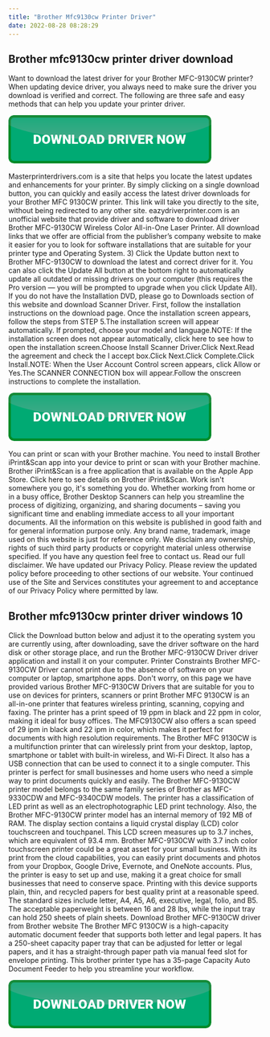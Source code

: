 ```yaml
---
title: "Brother Mfc9130cw Printer Driver"
date: 2022-08-28 08:28:29
---
```


## Brother mfc9130cw printer driver download

Want to download the latest driver for your Brother MFC-9130CW printer? When updating device driver, you always need to make sure the driver you download is verified and correct. The following are three safe and easy methods that can help you update your printer driver.

[![button](https://github.com/driverbay/driverbay.github.io/blob/main/dlbutton.png?raw=true)](https://printerpatch.com/download-printer-driver)


Masterprinterdrivers.com is a site that helps you locate the latest updates and enhancements for your printer. By simply clicking on a single download button, you can quickly and easily access the latest driver downloads for your Brother MFC 9130CW printer. This link will take you directly to the site, without being redirected to any other site.
eazydriverprinter.com is an unofficial website that provide driver and software to download driver Brother MFC-9130CW Wireless Color All-in-One Laser Printer. All download links that we offer are official from the publisher’s company website to make it easier for you to look for software installations that are suitable for your printer type and Operating System.
3) Click the Update button next to Brother MFC-9130CW to download the latest and correct driver for it. You can also click the Update All button at the bottom right to automatically update all outdated or missing drivers on your computer (this requires the Pro version — you will be prompted to upgrade when you click Update All).
If you do not have the Installation DVD, please go to Downloads section of this website and download Scanner Driver. First, follow the installation instructions on the download page. Once the installation screen appears, follow the steps from STEP 5.The installation screen will appear automatically. If prompted, choose your model and language.NOTE: If the installation screen does not appear automatically, click here to see how to open the installation screen.Choose Install Scanner Driver.Click Next.Read the agreement and check the I accept box.Click Next.Click Complete.Click Install.NOTE: When the User Account Control screen appears, click Allow or Yes.The SCANNER CONNECTION box will appear.Follow the onscreen instructions to complete the installation.

[![button](https://github.com/driverbay/driverbay.github.io/blob/main/dlbutton.png?raw=true)](https://printerpatch.com/download-printer-driver)


You can print or scan with your Brother machine. You need to install Brother iPrint&Scan app into your device to print or scan with your Brother machine. Brother iPrint&Scan is a free application that is available on the Apple App Store. Click here to see details on Brother iPrint&Scan.
Work isn't somewhere you go, it's something you do. Whether working from home or in a busy office, Brother Desktop Scanners can help you streamline the process of digitizing, organizing, and sharing documents – saving you significant time and enabling immediate access to all your important documents.
All the information on this website is published in good faith and for general information purpose only. Any brand name, trademark, image used on this website is just for reference only. We disclaim any ownership, rights of such third party products or copyright material unless otherwise specified. If you have any question feel free to contact us. Read our full disclaimer.
We have updated our Privacy Policy. Please review the updated policy before proceeding to other sections of our website. Your continued use of the Site and Services constitutes your agreement to and acceptance of our Privacy Policy where permitted by law.

## Brother mfc9130cw printer driver windows 10

Click the Download button below and adjust it to the operating system you are currently using, after downloading, save the driver software on the hard disk or other storage place, and run the Brother MFC-9130CW Driver driver application and install it on your computer.
Printer Constraints Brother MFC-9130CW Driver cannot print due to the absence of software on your computer or laptop, smartphone apps. Don't worry, on this page we have provided various Brother MFC-9130CW Drivers that are suitable for you to use on devices for printers, scanners or print
Brother MFC 9130CW is an all-in-one printer that features wireless printing, scanning, copying and faxing. The printer has a print speed of 19 ppm in black and 22 ppm in color, making it ideal for busy offices. The MFC9130CW also offers a scan speed of 29 ipm in black and 22 ipm in color, which makes it perfect for documents with high resolution requirements.
The Brother MFC 9130CW is a multifunction printer that can wirelessly print from your desktop, laptop, smartphone or tablet with built-in wireless, and Wi-Fi Direct. It also has a USB connection that can be used to connect it to a single computer. This printer is perfect for small businesses and home users who need a simple way to print documents quickly and easily.
The Brother MFC-9130CW printer model belongs to the same family series of Brother as MFC-9330CDW and MFC-9340CDW models. The printer has a classification of LED print as well as an electrophotographic LED print technology. Also, the Brother MFC-9130CW printer model has an internal memory of 192 MB of RAM. The display section contains a liquid crystal display (LCD) color touchscreen and touchpanel. This LCD screen measures up to 3.7 inches, which are equivalent of 93.4 mm.
Brother MFC-9130CW with 3.7 inch color touchscreen printer could be a great asset for your small business. With its print from the cloud capabilities, you can easily print documents and photos from your Dropbox, Google Drive, Evernote, and OneNote accounts. Plus, the printer is easy to set up and use, making it a great choice for small businesses that need to conserve space.
Printing with this device supports plain, thin, and recycled papers for best quality print at a reasonable speed. The standard sizes include letter, A4, A5, A6, executive, legal, folio, and B5. The acceptable paperweight is between 16 and 28 lbs, while the input tray can hold 250 sheets of plain sheets. Download Brother MFC-9130CW driver from Brother website
The Brother MFC 9130CW is a high-capacity automatic document feeder that supports both letter and legal papers. It has a 250-sheet capacity paper tray that can be adjusted for letter or legal papers, and it has a straight-through paper path via manual feed slot for envelope printing. This brother printer type has a 35-page Capacity Auto Document Feeder to help you streamline your workflow.


[![button](https://github.com/driverbay/driverbay.github.io/blob/main/dlbutton.png?raw=true)](https://printerpatch.com/download-printer-driver)